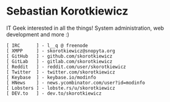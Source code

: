 # Sebastian Korotkiewicz

IT Geek interested in all the things! System administration, web development and more :)

    [ IRC      ] - l__q @ freenode
    [ XMPP     ] - skorotkiewicz@snopyta.org
    [ GitHub   ] - github.com/skorotkiewicz
    [ GitLab   ] - gitlab.com/skorotkiewicz
    [ Reddit   ] - reddit.com/user/skorotkiewicz
    [ Twitter  ] - twitter.com/skorotkiewicz
    [ Keybase  ] - keybase.io/modinfo
    [ HNews    ] - news.ycombinator.com/user?id=modinfo
    [ Lobsters ] - lobste.rs/u/skorotkiewicz
    [ DEV.to   ] - dev.to/skorotkiewicz
